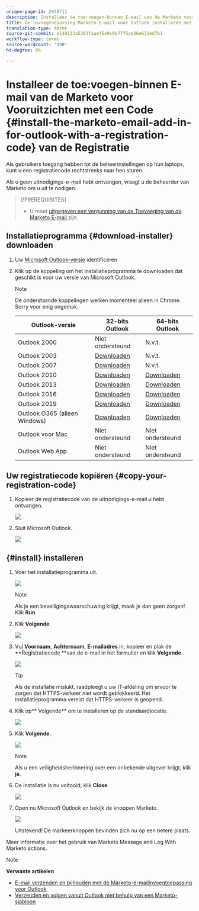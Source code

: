 ```yaml
---
unique-page-id: 2949711
description: Installeer de toe:voegen-binnen E-mail van de Marketo voor Vooruitzichten met een Code van de Registratie - Marketo Docs - de Documentatie van het Product
title: De invoegtoepassing Marketo E-mail voor Outlook installeren met een registratiecode
translation-type: tm+mt
source-git-commit: e149133a5383faaef5e9c9b7775ae36e633ed7b1
workflow-type: tm+mt
source-wordcount: '390'
ht-degree: 0%

---
```



# Installeer de toe:voegen-binnen E-mail van de Marketo voor Vooruitzichten met een Code {#install-the-marketo-email-add-in-for-outlook-with-a-registration-code} van de Registratie

Als gebruikers toegang hebben tot de beheerinstellingen op hun laptops, kunt u een registratiecode rechtstreeks naar hen sturen.

Als u geen uitnodigings-e-mail hebt ontvangen, vraagt u de beheerder van Marketo om u uit te nodigen.

>[!PREREQUISITES]
>
>* U moet [uitgegeven een vergunning van de Toevoeging van de Marketo E-mail ](issue-a-marketo-email-add-in-license.md) zijn.

>



## Installatieprogramma {#download-installer} downloaden

1. Uw [Microsoft Outlook-versie](http://support.office.com/en-us/article/what-version-of-outlook-do-i-have-b3a9568c-edb5-42b9-9825-d48d82b2257c) identificeren
1. Klik op de koppeling om het installatieprogramma te downloaden dat geschikt is voor uw versie van Microsoft Outlook.

   >[!NOTE]
   >
   >De onderstaande koppelingen werken momenteel alleen in Chrome. Sorry voor enig ongemak.

   | Outlook-versie | 32-bits Outlook | 64-bits Outlook |
   |---|---|---|
   | Outlook 2000 | Niet ondersteund | N.v.t. |
   | Outlook 2003 | [Downloaden](http://munchkin.marketo.net/MarketoAddInSetup32.msi) | N.v.t. |
   | Outlook 2007 | [Downloaden](http://munchkin.marketo.net/MarketoAddInSetup32.msi) | N.v.t. |
   | Outlook 2010 | [Downloaden](http://munchkin.marketo.net/MarketoAddInSetup32.msi) | [Downloaden](http://munchkin.marketo.net/MarketoAddInSetup64.msi) |
   | Outlook 2013 | [Downloaden](http://munchkin.marketo.net/MarketoAddInSetup32.msi) | [Downloaden](http://munchkin.marketo.net/MarketoAddInSetup64.msi) |
   | Outlook 2016 | [Downloaden](http://munchkin.marketo.net/MarketoAddInSetup32.msi) | [Downloaden](http://munchkin.marketo.net/MarketoAddInSetup64.msi) |
   | Outlook 2019 | [Downloaden](http://munchkin.marketo.net/MarketoAddInSetup32.msi) | [Downloaden](http://munchkin.marketo.net/MarketoAddInSetup64.msi) |
   | Outlook O365 (alleen Windows) | [Downloaden](http://munchkin.marketo.net/MarketoAddInSetup32.msi) | [Downloaden](http://munchkin.marketo.net/MarketoAddInSetup64.msi) |
   | Outlook voor Mac | Niet ondersteund | Niet ondersteund |
   | Outlook Web App | Niet ondersteund | Niet ondersteund |

## Uw registratiecode kopiëren {#copy-your-registration-code}

1. Kopieer de registratiecode van de uitnodigings-e-mail u hebt ontvangen.

   ![](assets/image2016-7-22-10-3a45-3a10.png)

1. Sluit Microsoft Outlook.

   ![](assets/ent-key-close-outlook-hand.png)

## {#install} installeren

1. Voer het installatieprogramma uit.

   ![](assets/image2016-7-25-10-3a23-3a33.png)

   >[!NOTE]
   >
   >Als je een beveiligingswaarschuwing krijgt, maak je dan geen zorgen! Klik **Run**.

1. Klik **Volgende**.

   ![](assets/welcome-to-the-setup-wizard-hand.png)

1. Vul **Voornaam**, **Achternaam**, **E-mailadres** in, kopieer en plak de **Registratiecode **van de e-mail in het formulier en klik **Volgende**.

   ![](assets/enter-your-information-hands.png)

   >[!TIP]
   >
   >Als de installatie mislukt, raadpleegt u uw IT-afdeling om ervoor te zorgen dat HTTPS-verkeer niet wordt geblokkeerd. Het installatieprogramma vereist dat HTTPS-verkeer is geopend.

1. Klik op** Volgende** om te installeren op de standaardlocatie.

   ![](assets/select-installation-folder-hand.png)

1. Klik **Volgende**.

   ![](assets/confirm-installation-hand.png)

   >[!NOTE]
   >
   >Als u een veiligheidsherinnering over een onbekende uitgever krijgt, klik **ja**.

1. De installatie is nu voltooid, klik **Close**.

   ![](assets/image2014-9-23-15-3a52-3a11.png)

1. Open nu Microsoft Outlook en bekijk de knoppen Marketo.

   ![](assets/image2016-8-24-15-3a47-3a38.png)

   Uitstekend! De markeerknoppen bevinden zich nu op een betere plaats.

Meer informatie over het gebruik van Marketo Message and Log With Marketo actions.

>[!NOTE]
>
>**Verwante artikelen**
>
>* [E-mail verzenden en bijhouden met de Marketo-e-mailinvoegtoepassing voor Outlook](send-and-track-an-email-with-the-email-add-in-for-outlook.md)
>* [Verzenden en volgen vanuit Outlook met behulp van een Marketo-sjabloon](send-and-track-from-outlook-using-a-marketo-template.md)

>



